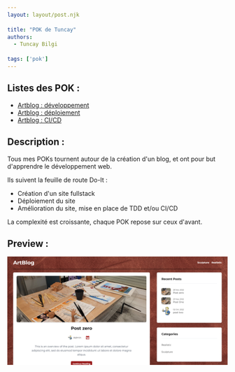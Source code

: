 ```yaml
---
layout: layout/post.njk

title: "POK de Tuncay"
authors:
  - Tuncay Bilgi

tags: ['pok']
---
```

## Listes des POK : 

- [Artblog : développement](https://francoisbrucker.github.io/do-it/pok/un-site-chez-moi/TBi/Artblog/)
- [Artblog : déploiement](https://francoisbrucker.github.io/do-it/pok/un-site-chez-moi/TBi/ServeurDistant/)
- [Artblog : CI/CD](https://francoisbrucker.github.io/do-it/pok/un-site-chez-moi/TBi/CI-CD/)

## Description :

Tous mes POKs tournent autour de la création d'un blog, et ont pour but d'apprendre le développement web.

Ils suivent la feuille de route Do-It : 

- Création d'un site fullstack
- Déploiement du site
- Amélioration du site, mise en place de TDD et/ou CI/CD

La complexité est croissante, chaque POK repose sur ceux d'avant.

## Preview :

<img src="./images/artblog-front-cover.png" alt="preview" />
